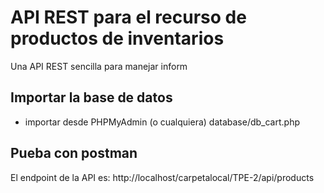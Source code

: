 # API REST para el recurso de productos de inventarios
Una API REST sencilla para manejar inform

## Importar la base de datos
- importar desde PHPMyAdmin (o cualquiera) database/db_cart.php


## Pueba con postman
El endpoint de la API es: http://localhost/carpetalocal/TPE-2/api/products